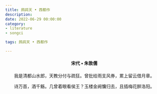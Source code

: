```yaml
---
title: 鹧鸪天 • 西都作
description:
date: 2022-06-29 00:00:00
category:
- literature
- songci

tags: 鹧鸪天 • 西都作

---
```


<div id="poem-author">
    宋代 • 朱敦儒
</div>
<div id="poem-body">
<p class="poem-paragraph">我是清都山水郎，天教分付与疏狂。曾批给雨支风券，累上留云借月章。</p>
<p class="poem-paragraph">诗万首，酒千觞。几曾着眼看侯王？玉楼金阙慵归去，且插梅花醉洛阳。</p>

</div>

<style>

#poem-author {
    width: 100%;
    text-align: center;
    margin: 20px 0;
    font-weight: bold;
}
#poem-body {
    width: 100%;
    text-align: center;
}
.poem-paragraph {
    font-family: "仿宋"
}

</style>